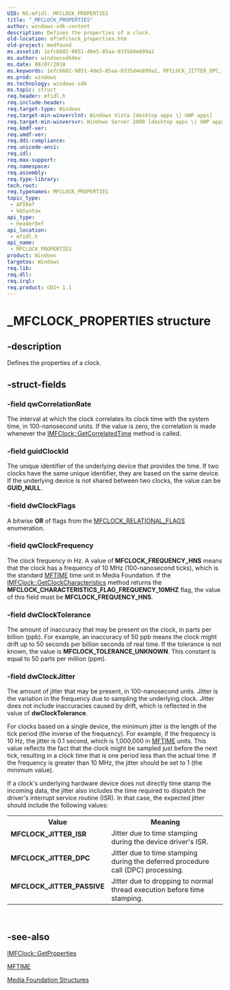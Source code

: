 ```yaml
---
UID: NS:mfidl._MFCLOCK_PROPERTIES
title: "_MFCLOCK_PROPERTIES"
author: windows-sdk-content
description: Defines the properties of a clock.
old-location: mf\mfclock_properties.htm
old-project: medfound
ms.assetid: 1efc6602-9851-40e5-85aa-0335d4e899a2
ms.author: windowssdkdev
ms.date: 08/07/2018
ms.keywords: 1efc6602-9851-40e5-85aa-0335d4e899a2, MFCLOCK_JITTER_DPC, MFCLOCK_JITTER_ISR, MFCLOCK_JITTER_PASSIVE, MFCLOCK_PROPERTIES, MFCLOCK_PROPERTIES structure [Media Foundation], _MFCLOCK_PROPERTIES, mf.mfclock_properties, mfidl/MFCLOCK_PROPERTIES
ms.prod: windows
ms.technology: windows-sdk
ms.topic: struct
req.header: mfidl.h
req.include-header: 
req.target-type: Windows
req.target-min-winverclnt: Windows Vista [desktop apps \| UWP apps]
req.target-min-winversvr: Windows Server 2008 [desktop apps \| UWP apps]
req.kmdf-ver: 
req.umdf-ver: 
req.ddi-compliance: 
req.unicode-ansi: 
req.idl: 
req.max-support: 
req.namespace: 
req.assembly: 
req.type-library: 
tech.root: 
req.typenames: MFCLOCK_PROPERTIES
topic_type:
 - APIRef
 - kbSyntax
api_type:
 - HeaderDef
api_location:
 - mfidl.h
api_name:
 - MFCLOCK_PROPERTIES
product: Windows
targetos: Windows
req.lib: 
req.dll: 
req.irql: 
req.product: GDI+ 1.1
---
```


# _MFCLOCK_PROPERTIES structure


## -description


Defines the properties of a clock.
        


## -struct-fields




### -field qwCorrelationRate

The interval at which the clock correlates its clock time with the system time, in 100-nanosecond units. If the value is zero, the correlation is made whenever the <a href="https://msdn.microsoft.com/0a897426-d994-4b27-9f13-9b0c7c9b3a9b">IMFClock::GetCorrelatedTime</a> method is called.
          


### -field guidClockId

The unique identifier of the underlying device that provides the time. If two clocks have the same unique identifier, they are based on the same device. If the underlying device is not shared between two clocks, the value can be <b>GUID_NULL</b>.
          


### -field dwClockFlags

A bitwise <b>OR</b> of flags from the <a href="https://msdn.microsoft.com/d70b432c-6ebd-405c-993f-12c4540736d7">MFCLOCK_RELATIONAL_FLAGS</a> enumeration.
          


### -field qwClockFrequency

The clock frequency in Hz. A value of <b>MFCLOCK_FREQUENCY_HNS</b> means that the clock has a frequency of 10 MHz (100-nanosecond ticks), which is the standard <a href="https://msdn.microsoft.com/9273ff1f-382e-4c58-b571-4852545915b3">MFTIME</a> time unit in Media Foundation. If the <a href="https://msdn.microsoft.com/50a81e8b-9aa8-484c-afb7-950068feefc4">IMFClock::GetClockCharacteristics</a> method returns the <b>MFCLOCK_CHARACTERISTICS_FLAG_FREQUENCY_10MHZ</b> flag, the value of this field must be <b>MFCLOCK_FREQUENCY_HNS</b>.
          


### -field dwClockTolerance

The amount of inaccuracy that may be present on the clock, in parts per billion (ppb). For example, an inaccuracy of 50 ppb means the clock might drift up to 50 seconds per billion seconds of real time. If the tolerance is not known, the value is <b>MFCLOCK_TOLERANCE_UNKNOWN</b>. This constant is equal to 50 parts per million (ppm).
          


### -field dwClockJitter

The amount of jitter that may be present, in 100-nanosecond units. Jitter is the variation in the frequency due to sampling the underlying clock. Jitter does not include inaccuracies caused by drift, which is reflected in the value of <b>dwClockTolerance</b>.
          

For clocks based on a single device, the minimum jitter is the length of the tick period (the inverse of the frequency). For example, if the frequency is 10 Hz, the jitter is 0.1 second, which is 1,000,000 in <a href="https://msdn.microsoft.com/9273ff1f-382e-4c58-b571-4852545915b3">MFTIME</a> units. This value reflects the fact that the clock might be sampled just before the next tick, resulting in a clock time that is one period less than the actual time. If the frequency is greater than 10 MHz, the jitter should be set to 1 (the minimum value).
          

If a clock's underlying hardware device does not directly time stamp the incoming data, the jitter also includes the time required to dispatch the driver's interrupt service routine (ISR). In that case, the expected jitter should include the following values:
          

<table>
<tr>
<th>Value</th>
<th>Meaning</th>
</tr>
<tr>
<td width="40%"><a id="MFCLOCK_JITTER_ISR"></a><a id="mfclock_jitter_isr"></a><dl>
<dt><b>MFCLOCK_JITTER_ISR</b></dt>
</dl>
</td>
<td width="60%">
Jitter due to time stamping during the device driver's ISR.
              

</td>
</tr>
<tr>
<td width="40%"><a id="MFCLOCK_JITTER_DPC"></a><a id="mfclock_jitter_dpc"></a><dl>
<dt><b>MFCLOCK_JITTER_DPC</b></dt>
</dl>
</td>
<td width="60%">
Jitter due to time stamping during the deferred procedure call (DPC) processing.
              

</td>
</tr>
<tr>
<td width="40%"><a id="MFCLOCK_JITTER_PASSIVE"></a><a id="mfclock_jitter_passive"></a><dl>
<dt><b>MFCLOCK_JITTER_PASSIVE</b></dt>
</dl>
</td>
<td width="60%">
Jitter due to dropping to normal thread execution before time stamping.
              

</td>
</tr>
</table>
 


## -see-also




<a href="https://msdn.microsoft.com/9dfc0efc-d274-45a6-b1ab-30f6215fbed8">IMFClock::GetProperties</a>



<a href="https://msdn.microsoft.com/9273ff1f-382e-4c58-b571-4852545915b3">MFTIME</a>



<a href="https://msdn.microsoft.com/39fdd724-13ca-48ab-8a55-93529d1da3b4">Media Foundation Structures</a>
 

 

